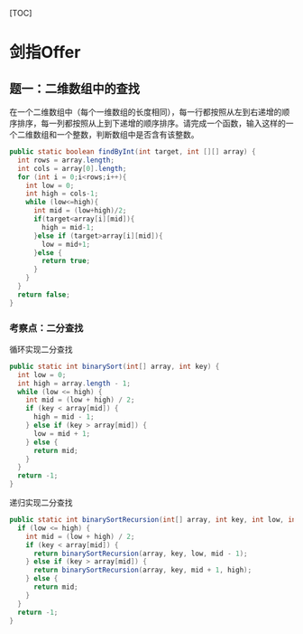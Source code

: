 [TOC]

# 剑指Offer

## 题一：二维数组中的查找

在一个二维数组中（每个一维数组的长度相同），每一行都按照从左到右递增的顺序排序，每一列都按照从上到下递增的顺序排序。请完成一个函数，输入这样的一个二维数组和一个整数，判断数组中是否含有该整数。

```java
public static boolean findByInt(int target, int [][] array) {
  int rows = array.length;
  int cols = array[0].length;
  for (int i = 0;i<rows;i++){
    int low = 0;
    int high = cols-1;
    while (low<=high){
      int mid = (low+high)/2;
      if(target<array[i][mid]){
        high = mid-1;
      }else if (target>array[i][mid]){
        low = mid+1;
      }else {
        return true;
      }
    }
  }
  return false;
}
```

### 考察点：二分查找

循环实现二分查找

```java
public static int binarySort(int[] array, int key) {
  int low = 0;
  int high = array.length - 1;
  while (low <= high) {
    int mid = (low + high) / 2;
    if (key < array[mid]) {
      high = mid - 1;
    } else if (key > array[mid]) {
      low = mid + 1;
    } else {
      return mid;
    }
  }
  return -1;
}
```

递归实现二分查找

```java
public static int binarySortRecursion(int[] array, int key, int low, int high) {
  if (low <= high) {
    int mid = (low + high) / 2;
    if (key < array[mid]) {
      return binarySortRecursion(array, key, low, mid - 1);
    } else if (key > array[mid]) {
      return binarySortRecursion(array, key, mid + 1, high);
    } else {
      return mid;
    }
  }
  return -1;
}
```

